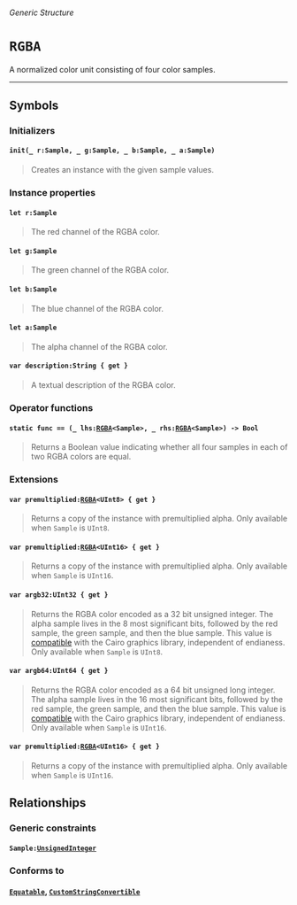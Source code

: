 ###### Generic Structure

# `RGBA`

A normalized color unit consisting of four color samples.

------

## Symbols

### Initializers

#### `init(_ r:Sample, _ g:Sample, _ b:Sample, _ a:Sample)`

> Creates an instance with the given sample values.

### Instance properties

#### `let r:Sample`

> The red channel of the RGBA color.

#### `let g:Sample`

> The green channel of the RGBA color.

#### `let b:Sample`

> The blue channel of the RGBA color.

#### `let a:Sample`

> The alpha channel of the RGBA color.

#### `var description:String { get }`

> A textual description of the RGBA color.

### Operator functions

#### `static func == (_ lhs:`[`RGBA`](rgba.md)`<Sample>, _ rhs:`[`RGBA`](rgba.md)`<Sample>) -> Bool`

> Returns a Boolean value indicating whether all four samples in each of two RGBA colors are equal.

### Extensions

#### `var premultiplied:`[`RGBA`](rgba.md)`<UInt8> { get }`

> Returns a copy of the instance with premultiplied alpha. Only available when `Sample` is `UInt8`.

#### `var premultiplied:`[`RGBA`](rgba.md)`<UInt16> { get }`

> Returns a copy of the instance with premultiplied alpha. Only available when `Sample` is `UInt16`.

#### `var argb32:UInt32 { get }`

> Returns the RGBA color encoded as a 32 bit unsigned integer. The alpha sample lives in the 8 most significant bits, followed by the red sample, the green sample, and then the blue sample. This value is [compatible](https://www.cairographics.org/manual/cairo-Image-Surfaces.html#cairo-format-t) with the Cairo graphics library, independent of endianess. Only available when `Sample` is `UInt8`.

#### `var argb64:UInt64 { get }`

> Returns the RGBA color encoded as a 64 bit unsigned long integer. The alpha sample lives in the 16 most significant bits, followed by the red sample, the green sample, and then the blue sample. This value is [compatible](https://www.cairographics.org/manual/cairo-Image-Surfaces.html#cairo-format-t) with the Cairo graphics library, independent of endianess. Only available when `Sample` is `UInt16`.

#### `var premultiplied:`[`RGBA`](rgba.md)`<UInt16> { get }`

> Returns a copy of the instance with premultiplied alpha. Only available when `Sample` is `UInt16`.

## Relationships

### Generic constraints

#### `Sample:`[`UnsignedInteger`](https://developer.apple.com/reference/swift/unsignedinteger)

### Conforms to

#### [`Equatable`](https://developer.apple.com/reference/swift/equatable), [`CustomStringConvertible`](https://developer.apple.com/reference/swift/customstringconvertible)
